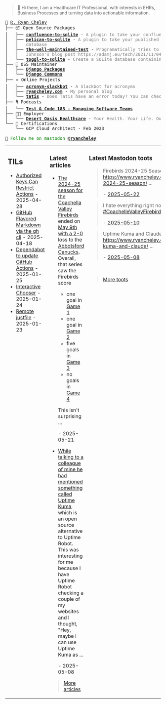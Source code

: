 > 👋 Hi there, I am a Healthcare IT Professional, with interests in EHRs, Business Processes and turning data into actionable information.

<pre style="font-family:Menlo,'DejaVu Sans Mono',consolas,'Courier New',monospace">🙂 <a href="https://www.ryancheley.com">R. Ryan Cheley</a>
<span style="color: #808080; text-decoration-color: #808080">┣━━ </span>📦 Open Source Packages
<span style="color: #808080; text-decoration-color: #808080">┃   ┣━━ </span><span style="font-weight: bold"><a href="https://pypi.org/project/confluence-to-sqlite/">confluence-to-sqlite</a></span> - <span style="color: #808080; text-decoration-color: #808080">A plugin to take your confluence data and add it to a SQLite database</span>
<span style="color: #808080; text-decoration-color: #808080">┃   ┣━━ </span><span style="font-weight: bold"><a href="https://pypi.org/project/pelican-to-sqlite/">pelican-to-sqlite</a></span> - <span style="color: #808080; text-decoration-color: #808080">A plugin to take your published Pelican posts and put them into a SQLite</span>
<span style="color: #808080; text-decoration-color: #808080">┃   ┃   </span><span style="color: #808080; text-decoration-color: #808080">database</span>
<span style="color: #808080; text-decoration-color: #808080">┃   ┣━━ </span><span style="font-weight: bold"><a href="https://pypi.org/project/the-well-maintained-test/">the-well-maintained-test</a></span> - <span style="color: #808080; text-decoration-color: #808080">Programatically tries to answer the 12 questions from Adam </span>
<span style="color: #808080; text-decoration-color: #808080">┃   ┃   </span><span style="color: #808080; text-decoration-color: #808080">Johnson&#x27;s blog post https://adamj.eu/tech/2021/11/04/the-well-maintained-test/</span>
<span style="color: #808080; text-decoration-color: #808080">┃   ┗━━ </span><span style="font-weight: bold"><a href="https://pypi.org/project/toggl-to-sqlite/">toggl-to-sqlite</a></span> - <span style="color: #808080; text-decoration-color: #808080">Create a SQLite database containing data from your Toggl account.</span>
<span style="color: #808080; text-decoration-color: #808080">┣━━ </span>🧰 OSS Maintainer
<span style="color: #808080; text-decoration-color: #808080">┃   ┣━━ </span><span style="font-weight: bold"><a href="https://djangopackages.org">Django Packages</a></span>
<span style="color: #808080; text-decoration-color: #808080">┃   ┗━━ </span><span style="font-weight: bold"><a href="https://github.com/django-commons/">Django Commons</a></span>
<span style="color: #808080; text-decoration-color: #808080">┣━━ </span>⭐ Online Projects
<span style="color: #808080; text-decoration-color: #808080">┃   ┣━━ </span><span style="font-weight: bold"><a href="https://slackbot.ryancheley.com">acronym-slackbot</a></span> - <span style="color: #808080; text-decoration-color: #808080">A Slackbot for acronyms</span>
<span style="color: #808080; text-decoration-color: #808080">┃   ┣━━ </span><span style="font-weight: bold"><a href="https://www.ryancheley.com">ryancheley.com</a></span> - <span style="color: #808080; text-decoration-color: #808080">My personal blog</span>
<span style="color: #808080; text-decoration-color: #808080">┃   ┗━━ </span><span style="font-weight: bold"><a href="https://doestatisjrhaveanerrortoday.com">tatis</a></span> - <span style="color: #808080; text-decoration-color: #808080">Does Tatis have an error today? You can check here</span>
<span style="color: #808080; text-decoration-color: #808080">┣━━ </span>🎙️ Podcasts
<span style="color: #808080; text-decoration-color: #808080">┃   ┗━━ </span><span style="font-weight: bold"><a href="https://testandcode.com/183">Test &amp; Code 183 - Managing Software Teams</a></span>
<span style="color: #808080; text-decoration-color: #808080">┣━━ </span>👨‍💻 Employer
<span style="color: #808080; text-decoration-color: #808080">┃   ┗━━ </span><span style="font-weight: bold"><a href="https://www.mydohc.com">Desert Oasis Healthcare</a></span> - <span style="color: #808080; text-decoration-color: #808080">Your Health. Your Life. Our Passion.</span>
<span style="color: #808080; text-decoration-color: #808080">┗━━ </span>📜 Certifications
<span style="color: #808080; text-decoration-color: #808080">    ┗━━ </span>GCP Cloud Architect - Feb 2023

🦣 <span style="color: #008000; text-decoration-color: #008000">Follow me on mastodon </span><span style="color: #008000; text-decoration-color: #008000; font-weight: bold"><a href="https://mastodon.social/@ryancheley">@ryancheley</a></span>
</pre>


<table><tr><td valign="top" width="33%">

## TILs

<ul>

  <li><a href="https://github.com/ryancheley/til/blob/main/computing/authorized-keys-can-restrict-actions.md" target="_blank">Authorized Keys Can Restrict Actions</a> - 2025-04-28</li>

  <li><a href="https://github.com/ryancheley/til/blob/main/github/gfm.md" target="_blank">GitHub Flavored Markdown via the gh cli</a> - 2025-04-18</li>

  <li><a href="https://github.com/ryancheley/til/blob/main/github/gha-dependabot.md" target="_blank">Dependabot to update GitHub Actions</a> - 2025-01-25</li>

  <li><a href="https://github.com/ryancheley/til/blob/main/just/interactive-chooser.md" target="_blank">Interactive Chooser</a> - 2025-01-24</li>

  <li><a href="https://github.com/ryancheley/til/blob/main/just/remote-justfiles.md" target="_blank">Remote justfile</a> - 2025-01-23</li>

</ul>


</td><td valign="top" width="34%">

### Latest articles

<ul>

  <li><a href="tag:www.ryancheley.com,2025-05-21:/2025/05/21/firebirds-2024-25-season/" target="_blank"><p>The 2024-25 season for the <a href="https://cvfirebirds.com/">Coachella Valley Firebirds</a> ended on <a href="https://theahl.com/stats/game-summary/1027712">May 9th with a 2-0</a> loss to the <a href="https://abbotsford.canucks.com/">Abbotsford Canucks</a>. Overall, that series saw the Firebirds score</p>
<ul>
<li>one goal in <a href="https://theahl.com/stats/game-summary/1027709">Game 1</a></li>
<li>one goal in <a href="https://theahl.com/stats/game-summary/1027710">Game 2</a></li>
<li>five goals in <a href="https://theahl.com/stats/game-summary/1027711">Game 3</a></li>
<li>no goals in <a href="https://theahl.com/stats/game-summary/1027712">Game 4</a></li>
</ul>
<p>This isn't surprising …</p></a> - 2025-05-21</li>

  <li><a href="tag:www.ryancheley.com,2025-05-08:/2025/05/08/uptime-kuma-and-claude/" target="_blank"><p>While talking to a colleague of mine he had mentioned something called <a href="https://uptime.kuma.pet/">Uptime Kuma</a>, which is an open source alternative to Uptime Robot. This was interesting for me because I have Uptime Robot checking a couple of my websites and I thought, "Hey, maybe I can use Uptime Kuma as …</p></a> - 2025-05-08</li>

</ul>

> <a href="https://ryancheley.com/" target="_blank">More articles</a>

</td><td valign="top" width="33%">

### Latest Mastodon toots


  <blockquote>
  <p>Firebirds 2024-25 Season <a href="https://www.ryancheley.com/2025/05/21/firebirds-2024-25-season/" rel="nofollow noopener" target="_blank"><span class="invisible">https://www.</span><span class="ellipsis">ryancheley.com/2025/05/21/fire</span><span class="invisible">birds-2024-25-season/</span></a> ...</p>
  - <a href="https://mastodon.social/@ryancheley/114551701616835360" target="_blank">2025-05-22</a>
  </blockquote>

  <blockquote>
  <p>I hate everything right now <a class="mention hashtag" href="https://mastodon.social/tags/AHL" rel="tag">#<span>AHL</span></a> <a class="mention hashtag" href="https://mastodon.social/tags/CoachelleValleyFirebirds" rel="tag">#<span>CoachelleValleyFirebirds</span></a></p>
  - <a href="https://mastodon.social/@ryancheley/114481711892577663" target="_blank">2025-05-10</a>
  </blockquote>

  <blockquote>
  <p>Uptime Kuma and Claude <a href="https://www.ryancheley.com/2025/05/08/uptime-kuma-and-claude/" rel="nofollow noopener" target="_blank"><span class="invisible">https://www.</span><span class="ellipsis">ryancheley.com/2025/05/08/upti</span><span class="invisible">me-kuma-and-claude/</span></a> ...</p>
  - <a href="https://mastodon.social/@ryancheley/114472427080973388" target="_blank">2025-05-08</a>
  </blockquote>


<br>

> <a href="https://mastodon.social/@ryancheley" target="_blank">More toots</a>


</td></tr></table>